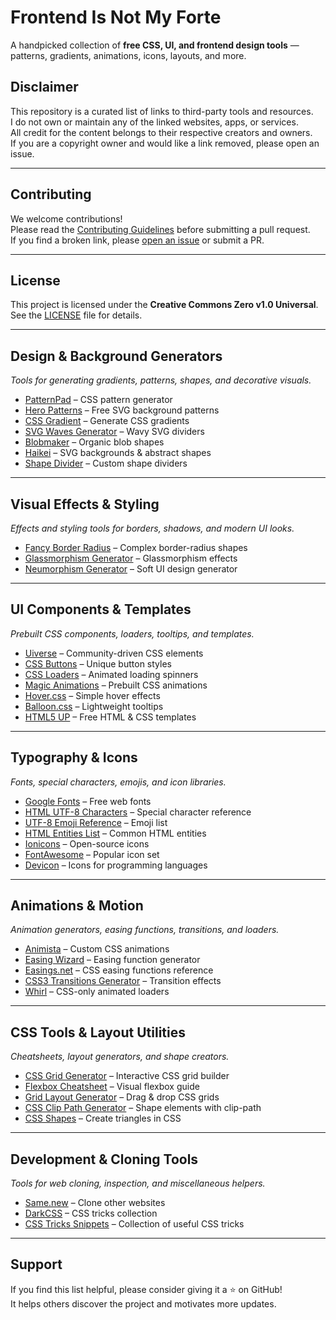 # Frontend Is Not My Forte
A handpicked collection of **free CSS, UI, and frontend design tools** — patterns, gradients, animations, icons, layouts, and more.

## Disclaimer
This repository is a curated list of links to third-party tools and resources.  
I do not own or maintain any of the linked websites, apps, or services.  
All credit for the content belongs to their respective creators and owners.  
If you are a copyright owner and would like a link removed, please open an issue.

---

## Contributing
We welcome contributions!  
Please read the [Contributing Guidelines](CONTRIBUTING.md) before submitting a pull request.  
If you find a broken link, please [open an issue](../../issues) or submit a PR.

---

## License
This project is licensed under the **Creative Commons Zero v1.0 Universal**.  
See the [LICENSE](LICENSE) file for details.

---

## Design & Background Generators
*Tools for generating gradients, patterns, shapes, and decorative visuals.*  
- [PatternPad](https://patternpad.com/) – CSS pattern generator  
- [Hero Patterns](https://www.heropatterns.com/) – Free SVG background patterns  
- [CSS Gradient](https://cssgradient.io/) – Generate CSS gradients  
- [SVG Waves Generator](https://getwaves.io/) – Wavy SVG dividers  
- [Blobmaker](https://www.blobmaker.app/) – Organic blob shapes  
- [Haikei](https://app.haikei.app/) – SVG backgrounds & abstract shapes  
- [Shape Divider](https://www.shapedivider.app/) – Custom shape dividers  

---

## Visual Effects & Styling
*Effects and styling tools for borders, shadows, and modern UI looks.*  
- [Fancy Border Radius](https://9elements.github.io/fancy-border-radius/) – Complex border-radius shapes  
- [Glassmorphism Generator](https://hype4.academy/tools/glassmorphism-generator) – Glassmorphism effects  
- [Neumorphism Generator](https://neumorphism.io/) – Soft UI design generator  

---

## UI Components & Templates
*Prebuilt CSS components, loaders, tooltips, and templates.*  
- [Uiverse](https://uiverse.io/) – Community-driven CSS elements  
- [CSS Buttons](https://cssbuttons.io/) – Unique button styles  
- [CSS Loaders](https://cssloaders.github.io/) – Animated loading spinners  
- [Magic Animations](https://www.minimamente.com/project/magic/) – Prebuilt CSS animations  
- [Hover.css](https://ianlunn.github.io/Hover/) – Simple hover effects  
- [Balloon.css](https://kazzkiq.github.io/balloon.css/) – Lightweight tooltips  
- [HTML5 UP](https://html5up.net/) – Free HTML & CSS templates  

---

## Typography & Icons
*Fonts, special characters, emojis, and icon libraries.*  
- [Google Fonts](https://fonts.google.com/) – Free web fonts  
- [HTML UTF-8 Characters](https://www.w3schools.com/charsets/ref_utf_basic_latin.asp) – Special character reference  
- [UTF-8 Emoji Reference](https://www.w3schools.com/charsets/ref_emoji_smileys.asp) – Emoji list  
- [HTML Entities List](https://www.w3schools.com/charsets/ref_html_entities_a.asp) – Common HTML entities  
- [Ionicons](https://ionic.io/ionicons) – Open-source icons  
- [FontAwesome](https://fontawesome.com/) – Popular icon set  
- [Devicon](https://devicon.dev/) – Icons for programming languages  

---

## Animations & Motion
*Animation generators, easing functions, transitions, and loaders.*  
- [Animista](https://animista.net/) – Custom CSS animations  
- [Easing Wizard](https://easingwizard.com/) – Easing function generator  
- [Easings.net](https://easings.net/) – CSS easing functions reference  
- [CSS3 Transitions Generator](https://www.css3maker.com/css3-transition.html) – Transition effects  
- [Whirl](https://whirl.netlify.app/) – CSS-only animated loaders  

---

## CSS Tools & Layout Utilities
*Cheatsheets, layout generators, and shape creators.*  
- [CSS Grid Generator](https://cssgrid-generator.netlify.app/) – Interactive CSS grid builder  
- [Flexbox Cheatsheet](https://flexbox.malven.co/) – Visual flexbox guide  
- [Grid Layout Generator](https://layout.bradwoods.io/) – Drag & drop CSS grids  
- [CSS Clip Path Generator](https://bennettfeely.com/clippy/) – Shape elements with clip-path  
- [CSS Shapes](https://css-tricks.com/the-shapes-of-css/) – Create triangles in CSS  

---

## Development & Cloning Tools
*Tools for web cloning, inspection, and miscellaneous helpers.*  
- [Same.new](https://same.new/) – Clone other websites  
- [DarkCSS](https://darkcssweb.com/) – CSS tricks collection
- [CSS Tricks Snippets](https://css-tricks.com/snippets/css/) – Collection of useful CSS tricks

---

##  Support
If you find this list helpful, please consider giving it a ⭐ on GitHub!  
It helps others discover the project and motivates more updates.

